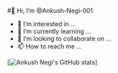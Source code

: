 #👋 Hi, I’m @Ankush-Negi-001
- 👀 I’m interested in ...
- 🌱 I’m currently learning ...
- 💞️ I’m looking to collaborate on ...
- 📫 How to reach me ...

[![Ankush Negi's GitHub stats](https://github-readme-stats.vercel.app/api?username=ankush-negi-001&count_private=true&show_icons=true&theme=radical)]
<!---
Ankush-Negi-001/Ankush-Negi-001 is a ✨ special ✨ repository because its `README.md` (this file) appears on your GitHub profile.
You can click the Preview link to take a look at your changes.
--->
